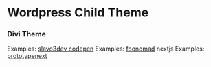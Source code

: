 # Wordpress Child Theme

### Divi Theme 

Examples: [slavo3dev codepen](https://codepen.io/slavo3dev)
Examples: [foonomad](https://foonomad.com) nextjs
Examples: [prototypenext](https://prototypenext.com)

